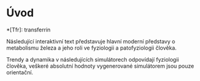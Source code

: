 
# Úvod

*[Tfr]: transferrin

Následující interaktivní text představuje hlavní moderní představy o metabolismu železa a jeho roli ve fyziologii a patofyziologii člověka.

Trendy a dynamika v následujících simulátorech odpovídají fyziologii člověka, veškeré absolutní hodnoty vygenerované simulátorem jsou pouze orientační.

<div class="w3-card-2 w3-margin">
<bdl-carousel images="uvodnavigace.gif|uvodtlacitka.gif|uvodzkratka.gif|uvodsimulace.gif|uvodotazky.gif" infos=" Pro výběr konkrétní obrazovky použijte odkazy v levém panelu.| Pro navigaci zpět a vpřed použijte tlačítka v dolní liště. | V textu se vyskytují zkratky, (např. TIBC nebo FEP), jejich vysvětlení se objeví při najetí kurzoru myši na ni.| Na konci každé podkapitoly je simulátor s instrukcemi a interaktivními tlačítky, posuvníky.| V některých případech jsou v textu interaktivní otázky a možné odpovědi, tlačítkem lze zobrazit správné odpovědi." interval="20"></bdl-carousel>

</div>

